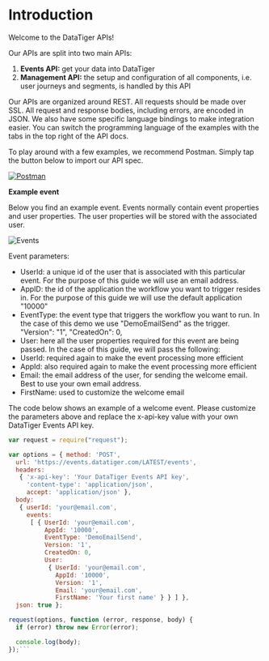 # Introduction 
Welcome to the DataTiger APIs! 

Our APIs are split into two main APIs:

1. **Events API:** get your data into DataTiger
2. **Management API:** the setup and configuration of all components, i.e. user journeys and segments, is handled by this API

    
Our APIs are organized around REST. All requests should be made over SSL. All request and response bodies, including errors, are encoded in JSON. We also have some specific language bindings to make integration easier. You can switch the programming language of the examples with the tabs in the top right of the API docs.

To play around with a few examples, we recommend Postman. Simply tap the button below to import our API spec.

[![Postman](https://run.pstmn.io/button.svg)](https://github.com/DataTigerGitHub/API-Docs-and-Code/blob/master/web/postman.md)


**Example event**

Below you find an example event. Events normally contain event properties and user properties. The user properties will be stored with the associated user.

![Events](https://raw.githubusercontent.com/DataTigerGitHub/API-Docs-and-Code/master/web/DataTigerEvents.png)

Event parameters:

* UserId: a unique id of the user that is associated with this particular event. For the purpose of this guide we will use an email address.  
* AppID: the id of the application the workflow you want to trigger resides in. For the purpose of this guide we will use the default application "10000"
* EventType: the event type that triggers the workflow you want to run. In the case of this demo we use "DemoEmailSend" as the trigger. 
    "Version": "1",
    "CreatedOn": 0,
* User: here all the user properties required for this event are being passed. In the case of this guide, we will pass the following:
* UserId: required again to make the event processing more efficient
* AppId: also required again to make the event processing more efficient
* Email: the email address of the user, for sending the welcome email. Best to use your own email address. 
* FirstName: used to customize the welcome email


The code below shows an example of a welcome event. Please customize the parameters above and replace the x-api-key value with your own DataTiger Events API key. 

```js
var request = require("request");

var options = { method: 'POST',
  url: 'https://events.datatiger.com/LATEST/events',
  headers: 
   { 'x-api-key': 'Your DataTiger Events API key',
     'content-type': 'application/json',
     accept: 'application/json' },
  body: 
   { userId: 'your@email.com',
     events: 
      [ { UserId: 'your@email.com',
          AppId: '10000',
          EventType: 'DemoEmailSend',
          Version: '1',
          CreatedOn: 0,
          User: 
           { UserId: 'your@email.com',
             AppId: '10000',
             Version: '1',
             Email: 'your@email.com',
             FirstName: 'Your first name' } } ] },
  json: true };

request(options, function (error, response, body) {
  if (error) throw new Error(error);

  console.log(body);
});```
